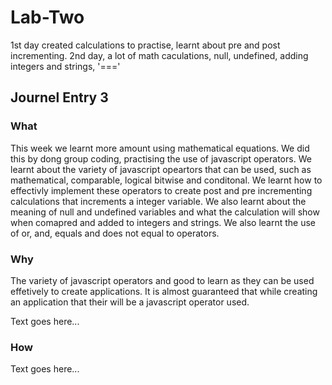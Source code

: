 # Lab-Two

1st day created calculations to practise, learnt about pre and post incrementing.
2nd day, a lot of math caculations, null, undefined, adding integers and strings, '==='

## Journel Entry 3

### What

This week we learnt more amount using mathematical equations. We did this by dong group coding, practising the use of javascript operators. We learnt about the variety of javascript opeartors that can be used, such as mathematical, comparable, logical bitwise and conditonal. We learnt how to effectivly implement these operators to create post and pre incrementing calculations that increments a integer variable. We also learnt about the meaning of null and undefined variables and what the calculation will show when comapred and added to integers and strings. We also learnt the use of or, and, equals and does not equal to operators.

### Why

The variety of javascript operators and good to learn as they can be used effetively to create applications. It is almost guaranteed that while creating an application that their will be a javascript operator used.

Text goes here...

### How

Text goes here...
